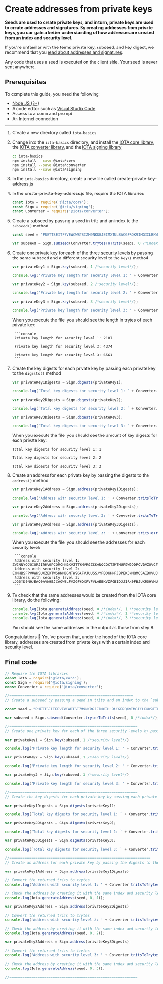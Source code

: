 # Create addresses from private keys

**Seeds are used to create private keys, and in turn, private keys are used to create addresses and signatures. By creating addresses from private keys, you can gain a better understanding of how addresses are created from an index and security level.**

If you're unfamilar with the terms private key, subseed, and key digest, we recommend that you [read about addresses and signatures](../concepts/addresses-and-signatures.md).

Any code that uses a seed is executed on the client side. Your seed is never sent anywhere.

## Prerequisites

To complete this guide, you need the following:

* [Node JS (8+)](https://nodejs.org/en/)
* A code editor such as [Visual Studio Code](https://code.visualstudio.com/Download)
* Access to a command prompt
* An Internet connection

---

1. Create a new directory called `iota-basics`

2. Change into the `iota-basics` directory, and install the [IOTA core library](https://github.com/iotaledger/iota.js/tree/next/packages/core), the [IOTA converter library](https://github.com/iotaledger/iota.js/tree/next/packages/converter), and the [IOTA signing library](https://github.com/iotaledger/iota.js/tree/next/packages/signing)

    ```bash
    cd iota-basics
    npm install --save @iota/core
    npm install --save @iota/converter
    npm install --save @iota/signing
    ```

3. In the `iota-basics` directory, create a new file called create-private-key-address.js

4. In the create-private-key-address.js file, require the IOTA libraries

    ```js
    const Iota = require('@iota/core');
    const Sign = require('@iota/signing');
    const Converter = require('@iota/converter');
    ```

5. Create a subseed by passing a seed in trits and an index to the `subseed()` method

    ```js
    const seed = "PUETTSEITFEVEWCWBTSIZM9NKRGJEIMXTULBACGFRQK9IMGICLBKW9TTEVSDQMGWKBXPVCBMMCXWMNPDX";

    var subseed = Sign.subseed(Converter.trytesToTrits(seed), 0 /*index*/);
    ```

6. Create one private key for each of the three [security levels](../references/security-levels.md) by passing the same subseed and a different security level to the `key()` method

    ```js
    var privateKey1 = Sign.key(subseed, 1 /*security level*/);

    console.log('Private key length for security level 1: ' + Converter.tritsToTrytes(privateKey1).length);

    var privateKey2 = Sign.key(subseed, 2 /*security level*/);

    console.log('Private key length for security level 2: ' + Converter.tritsToTrytes(privateKey2).length);

    var privateKey3 = Sign.key(subseed, 3 /*security level*/);

    console.log('Private key length for security level 3: ' + Converter.tritsToTrytes(privateKey3).length);
    ```

    When you execute the file, you should see the length in trytes of each private key:

        ```console
        Private key length for security level 1: 2187

        Private key length for security level 2: 4374

        Private key length for security level 3: 6561
        ```

7. Create the key digests for each private key by passing each private key to the `digests()` method

    ```js
    var privateKey1Digests = Sign.digests(privateKey1);

    console.log(`Total key digests for security level 1: ` + Converter.tritsToTrytes(privateKey1Digests).length/81);

    var privateKey2Digests = Sign.digests(privateKey2);

    console.log(`Total key digests for security level 2: ` + Converter.tritsToTrytes(privateKey2Digests).length/81);

    var privateKey3Digests = Sign.digests(privateKey3);

    console.log(`Total key digests for security level 3: ` + Converter.tritsToTrytes(privateKey3Digests).length/81);
    ```

    When you execute the file, you should see the amount of key digests for each private key:

    ```console
    Total key digests for security level 1: 1

    Total key digests for security level 2: 2

    Total key digests for security level 3: 3
    ```

8. Create an address for each private key by passing the digests to the `address()` method

    ```js
    var privateKey1Address = Sign.address(privateKey1Digests);

    console.log('Address with security level 1: ' + Converter.tritsToTrytes(privateKey1Address));

    var privateKey2Address = Sign.address(privateKey2Digests);

    console.log('Address with security level 2: ' + Converter.tritsToTrytes(privateKey2Address));

    var privateKey3Address = Sign.address(privateKey3Digests);

    console.log('Address with security level 3: ' + Converter.tritsToTrytes(privateKey3Address));
    ```

    When you execute the file, you should see the addresses for each security level:

        ```console
        Address with security level 1: ZWENNY9JOIQRJIRHV9PCQMCHKBXVZTTKMVRSZSKQNQCQCTZMTMUPEWE9DPCVBVZOVGFFI9JYLTIFXGJAX
        Address with security level 2: ECMHBSFPVUWHSUXZBXTWSKNMBGNTW9GAFVJUUSSJYFBOKHNFJBPEKJNMQMCSAIBXVUJNQKUBFUXPEIY9B
        Address with security level 3: LJGSYD9N9JEAQ9AVN9BJCAOW9LFVZGFHOXFVFVLQEBKVZFGBIDJJIRK9FBJUKRS9VMUXTCXBRIOOEMQJ9
        ```

9. To check that the same addresses would be created from the IOTA core library, do the following:

    ```js
    console.log(Iota.generateAddress(seed, 0 /*index*/, 1 /*security level*/));
    console.log(Iota.generateAddress(seed, 0 /*index*/, 2 /*security level*/));
    console.log(Iota.generateAddress(seed, 0 /*index*/, 3 /*security level*/));
    ```

    You should see the same addresses in the output as those from step 8.
    
Congratulations :tada: You've proven that, under the hood of the IOTA core library, addresses are created from private keys with a certain index and security level.

## Final code

```js
// Require the IOTA libraries
const Iota = require('@iota/core');
const Sign = require('@iota/signing');
const Converter = require('@iota/converter');

//=========================================================
// Create a subseed by passing a seed in trits and an index to the `subseed()` method

const seed = "PUETTSEITFEVEWCWBTSIZM9NKRGJEIMXTULBACGFRQK9IMGICLBKW9TTEVSDQMGWKBXPVCBMMCXWMNPDX";

var subseed = Sign.subseed(Converter.trytesToTrits(seed), 0 /*index*/);

//===========================================================
// Create one private key for each of the three security levels by passing the same subseed and a different security level to the `key()` method

var privateKey1 = Sign.key(subseed, 1 /*security level*/);

console.log('Private key length for security level 1: ' + Converter.tritsToTrytes(privateKey1).length);

var privateKey2 = Sign.key(subseed, 2 /*security level*/);

console.log('Private key length for security level 2: ' + Converter.tritsToTrytes(privateKey2).length);

var privateKey3 = Sign.key(subseed, 3 /*security level*/);

console.log('Private key length for security level 3: ' + Converter.tritsToTrytes(privateKey3).length);

//===========================================================
// Create the key digests for each private key by passing each private key to the `digests()` method

var privateKey1Digests = Sign.digests(privateKey1);

console.log(`Total key digests for security level 1: ` + Converter.tritsToTrytes(privateKey1Digests).length/81);

var privateKey2Digests = Sign.digests(privateKey2);

console.log(`Total key digests for security level 2: ` + Converter.tritsToTrytes(privateKey2Digests).length/81);

var privateKey3Digests = Sign.digests(privateKey3);

console.log(`Total key digests for security level 3: ` + Converter.tritsToTrytes(privateKey3Digests).length/81);

//=================================================================
// Create an address for each private key by passing the digests to the `address()` method

var privateKey1Address = Sign.address(privateKey1Digests);

// Convert the returned trits to trytes
console.log('Address with security level 1: ' + Converter.tritsToTrytes(privateKey1Address));

// Check the address by creating it with the same index and security level using the Core JS library
console.log(Iota.generateAddress(seed, 0, 1));

var privateKey2Address = Sign.address(privateKey2Digests);

// Convert the returned trits to trytes
console.log('Address with security level 2: ' + Converter.tritsToTrytes(privateKey2Address));

// Check the address by creating it with the same index and security level using the Core JS library
console.log(Iota.generateAddress(seed, 0, 2));

var privateKey3Address = Sign.address(privateKey3Digests);

// Convert the returned trits to trytes
console.log('Address with security level 3: ' + Converter.tritsToTrytes(privateKey3Address));

// Check the address by creating it with the same index and security level using the Core JS library
console.log(Iota.generateAddress(seed, 0, 3));

//===========================================================
```

